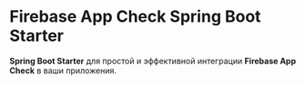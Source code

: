 # Firebase App Check Spring Boot Starter

**Spring Boot Starter** для простой и эффективной интеграции **Firebase App Check** в ваши приложения.  
